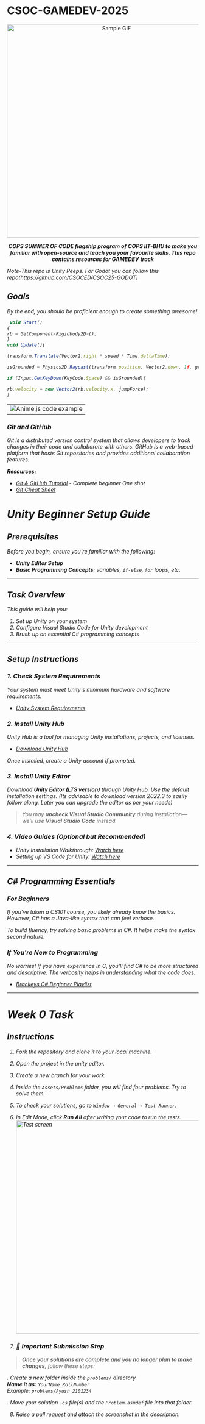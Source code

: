 # CSOC-GAMEDEV-2025

<p align="center">
  <picture align="center">
    <source media="(prefers-color-scheme: dark)" srcset="[https://i.pinimg.com/originals/f3/e6/4a/f3e64a3c37c4fcaeef74cfef83ff9847.gif](https://i.pinimg.com/originals/ab/76/17/ab761745f01df090ec38b827dd65e58a.gif)">
    <img align="center" alt="Sample GIF" src="https://i.pinimg.com/originals/ab/76/17/ab761745f01df090ec38b827dd65e58a.gif" width="560">
  </picture>
</p>

<p align="center">
  <strong>
  <em>COPS SUMMER OF CODE flagship program of COPS IIT-BHU to make you familiar with open-source and teach you your favourite skills.
    This repo contains resources for GAMEDEV track
  </strong>
</p>

Note-This repo is Unity Peeps. For Godot you can follow this repo(https://github.com/CSOCED/CSOC25-GODOT)

## Goals

By the end, you should be proficient enough to create something awesome!

<table>
<tr>
  
```javascript
 void Start()
{
rb = GetComponent<Rigidbody2D>();
}
void Update(){

transform.Translate(Vector2.right * speed * Time.deltaTime);

isGrounded = Physics2D.Raycast(transform.position, Vector2.down, 1f, groundLayer);

if (Input.GetKeyDown(KeyCode.Space) && isGrounded){

rb.velocity = new Vector2(rb.velocity.x, jumpForce);
}

```

</tr>
<tr>
  <td>
    <img align="center" alt="Anime.js code example" src="https://i.pinimg.com/originals/14/b9/9e/14b99e109b3a1f14dfeaf54bb83f55f8.gif">
  </td>
</tr>
</table>


 ### Git and GitHub

Git is a distributed version control system that allows developers to track changes in their code and collaborate with others. GitHub is a web-based platform that hosts Git repositories and provides additional collaboration features.

**Resources:**
- [Git & GitHub Tutorial](https://youtu.be/q8EevlEpQ2A?si=zMpFSrSSQ8kIM5bI) - Complete beginner One shot
- [Git Cheat Sheet](https://education.github.com/git-cheat-sheet-education.pdf)
# Unity Beginner Setup Guide

## Prerequisites

Before you begin, ensure you're familiar with the following:

- **Unity Editor Setup**
- **Basic Programming Concepts**: variables, `if-else`, `for` loops, etc.

---

## Task Overview

This guide will help you:

1. Set up Unity on your system
2. Configure Visual Studio Code for Unity development
3. Brush up on essential C# programming concepts

---

## Setup Instructions
  
### 1. Check System Requirements

Your system must meet Unity's minimum hardware and software requirements.

- [Unity System Requirements](https://docs.unity3d.com/2023.1/Documentation/Manual/system-requirements.html)

### 2. Install Unity Hub

Unity Hub is a tool for managing Unity installations, projects, and licenses.

- [Download Unity Hub](https://unity.com/download)

Once installed, create a Unity account if prompted.

### 3. Install Unity Editor

Download **Unity Editor (LTS version)** through Unity Hub. Use the default installation settings.
(Its advisable to download version 2022.3 to easily follow along. Later you can upgrade the editor as per your needs)

> You may **uncheck Visual Studio Community** during installation—we'll use **Visual Studio Code** instead.

### 4. Video Guides (Optional but Recommended)

- Unity Installation Walkthrough: *[Watch here](https://www.youtube.com/watch?v=your-link)*
- Setting up VS Code for Unity: *[Watch here](https://www.youtube.com/watch?v=your-link)*

---

## C# Programming Essentials

### For Beginners

If you've taken a CS101 course, you likely already know the basics. However, C# has a Java-like syntax that can feel verbose.

To build fluency, try solving basic problems in C#. It helps make the syntax second nature.

### If You're New to Programming

No worries! If you have experience in C, you'll find C# to be more structured and descriptive. The verbosity helps in understanding what the code does.

- [Brackeys C# Beginner Playlist](https://www.youtube.com/playlist?list=PLPV2KyIb3jR4u5jX8za5iU1v4I1tfi8mN)

---

# Week 0 Task

## Instructions

1. Fork the repository and clone it to your local machine.

2. Open the project in the unity editor.

3. Create a new branch for your work.

4. Inside the `Assets/Problems` folder, you will find four problems. Try to solve them.

5. To check your solutions, go to `Window → General → Test Runner`.

6. In Edit Mode, click **Run All** after writing your code to run the tests.
   <img align="center" alt="Test screen" src="https://i.pinimg.com/736x/3f/48/5e/3f485e5c2a60fda06516eef5f6902c13.jpg" width="560">

7. ### 📌 Important Submission Step

> **Once your solutions are complete and you no longer plan to make changes**, follow these steps:

  . Create a new folder inside the `problems/` directory.  
   **Name it as:** `YourName_RollNumber`  
   _Example:_ `problems/Ayush_2101234`

. Move your solution `.cs` file(s) and the `Problem.asmdef` file into that folder.

8. Raise a pull request and attach the screenshot in the description.



